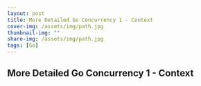 ```yaml
---
layout: post
title: More Detailed Go Concurrency 1 - Context
cover-img: /assets/img/path.jpg
thumbnail-img: ""
share-img: /assets/img/path.jpg
tags: [Go]
---
```


## More Detailed Go Concurrency 1 - Context

